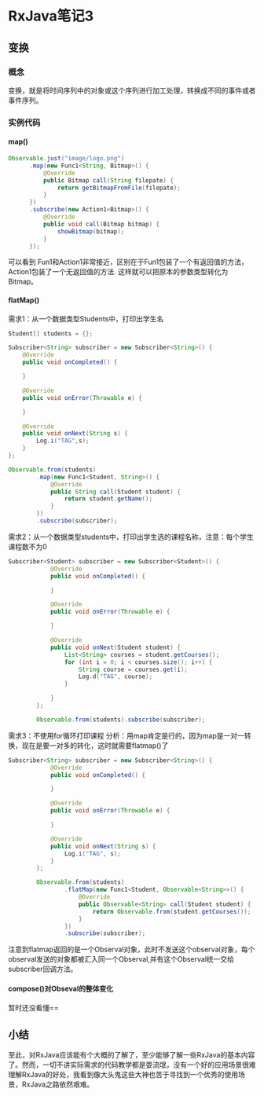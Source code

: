 # RxJava笔记3

## 变换

### 概念
变换，就是将时间序列中的对象或这个序列进行加工处理，转换成不同的事件或者事件序列。
### 实例代码
#### map()
```Java
Observable.just("image/logo.png")
      .map(new Func1<String, Bitmap>() {
          @Override
          public Bitmap call(String filepate) {
              return getBitmapFromFile(filepate);
          }
      })
      .subscribe(new Action1<Bitmap>() {
          @Override
          public void call(Bitmap bitmap) {
              showBitmap(bitmap);
          }
      });
```
可以看到 Fun1和Action1非常接近，区别在于Fun1包装了一个有返回值的方法，Action1包装了一个无返回值的方法.
这样就可以把原本的参数类型转化为Bitmap。
#### flatMap()
需求1：从一个数据类型Students中，打印出学生名
```Java
Student[] students = {};

Subscriber<String> subscriber = new Subscriber<String>() {
    @Override
    public void onCompleted() {

    }

    @Override
    public void onError(Throwable e) {

    }

    @Override
    public void onNext(String s) {
        Log.i("TAG",s);
    }
};

Observable.from(students)
        .map(new Func1<Student, String>() {
            @Override
            public String call(Student student) {
                return student.getName();
            }
        })
        .subscribe(subscriber);
```

需求2：从一个数据类型students中，打印出学生选的课程名称，注意：每个学生课程数不为0
```Java
Subscriber<Student> subscriber = new Subscriber<Student>() {
            @Override
            public void onCompleted() {

            }

            @Override
            public void onError(Throwable e) {

            }

            @Override
            public void onNext(Student student) {
                List<String> courses = student.getCourses();
                for (int i = 0; i < courses.size(); i++) {
                    String course = courses.get(i);
                    Log.d("TAG", course);
                }

            }
        };

        Observable.from(students).subscribe(subscriber);
```

需求3：不使用for循环打印课程
分析：用map肯定是行的，因为map是一对一转换，现在是要一对多的转化，这时就需要flatmap()了
```Java
Subscriber<String> subscriber = new Subscriber<String>() {
            @Override
            public void onCompleted() {

            }

            @Override
            public void onError(Throwable e) {

            }

            @Override
            public void onNext(String s) {
                Log.i("TAG", s);
            }
        };

        Observable.from(students)
                .flatMap(new Func1<Student, Observable<String>>() {
                    @Override
                    public Observable<String> call(Student student) {
                        return Observable.from(student.getCourses());
                    }
                })
                .subscribe(subscriber);
```
注意到flatmap返回的是一个Observal对象，此时不发送这个observal对象，每个observal发送的对象都被汇入同一个Observal,并有这个Observal统一交给subscriber回调方法。

#### compose()对Obseval的整体变化
暂时还没看懂==

## 小结
至此，对RxJava应该能有个大概的了解了，至少能够了解一些RxJava的基本内容了。然而，一切不讲实际需求的代码教学都是耍流氓，没有一个好的应用场景很难理解RxJava的好处，我看到像大头鬼这些大神也苦于寻找到一个优秀的使用场景，RxJava之路依然艰难。

